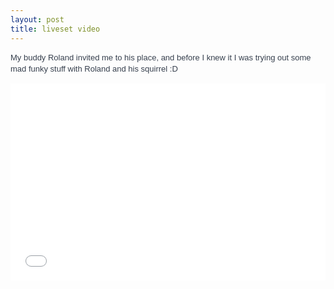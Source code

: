 ```yaml
---
layout: post
title: liveset video
---
```


<span style="color: rgb(55, 64, 78); font-family: 'lucida grande', tahoma, verdana, arial, sans-serif; font-size: 13px; font-style: normal; line-height: 18px; ">My buddy Roland invited me to his place, and before I knew it I was trying out some mad funky stuff with Roland and his squirrel :D


<span style="color: rgb(55, 64, 78); font-family: 'lucida grande', tahoma, verdana, arial, sans-serif; font-size: 13px; font-style: normal; line-height: 18px; ">  




<span style="color: rgb(55, 64, 78); font-family: 'lucida grande', tahoma, verdana, arial, sans-serif; font-size: 13px; font-style: normal; line-height: 18px; ">  


<iframe allowfullscreen="" frameborder="0" height="315" src="//www.youtube.com/embed/5uZxZFc5P1s" width="100%">
</iframe>
